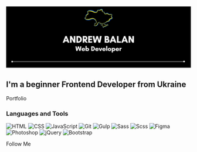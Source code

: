 [![Header](https://github.com/AndreyBalan/AndreyBalan/blob/main/assets/andrewbalan.png)](https://andreybalan.github.io/)

## I'm a beginner Frontend Developer from Ukraine

Portfolio

### Languages and Tools
![HTML](https://img.shields.io/badge/-HTML-000000?style=for-the-badge&logo=html5&logoColor=E34F26)
![CSS](https://img.shields.io/badge/-CSS-000000?style=for-the-badge&logo=css3&logoColor=1572B6)
![JavaScript](https://img.shields.io/badge/-JavaScript-000000?style=for-the-badge&logo=JavaScript&logoColor=F7DF1E)
![Git](https://img.shields.io/badge/-Git-000000?style=for-the-badge&logo=Git&logoColor=F05032)
![Gulp](https://img.shields.io/badge/-Gulp-000000?style=for-the-badge&logo=Gulp&logoColor=CF4647)
![Sass](https://img.shields.io/badge/-Sass-000000?style=for-the-badge&logo=Sass&logoColor=CC6699)
![Scss](https://img.shields.io/badge/-Scss-000000?style=for-the-badge&logo=Scss&logoColor=ff781f)
![Figma](https://img.shields.io/badge/-Figma-000000?style=for-the-badge&logo=Figma&logoColor=F24E1E)
![Photoshop](https://img.shields.io/badge/-Photoshop-000000?style=for-the-badge&logo=adobephotoshop&logoColor=31A8FF)
![jQuery](https://img.shields.io/badge/-jQuery-000000?style=for-the-badge&logo=jQuery&logoColor=0769AD)
![Bootstrap](https://img.shields.io/badge/-Bootstrap-000000?style=for-the-badge&logo=Bootstrap&logoColor=7952B3)




Follow Me
